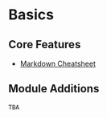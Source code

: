 # Basics

Core Features
---------------
* [Markdown Cheatsheet](markdown/cheatsheet.md)

Module Additions
---------------
`TBA`
